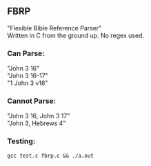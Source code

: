## FBRP
"Flexible Bible Reference Parser"  
Written in C from the ground up. No regex used.  

### Can Parse:
"John 3 16"  
"John 3 16-17"  
"1 John 3 v16"  

### Cannot Parse:
"John 3 16, John 3 17"  
"John 3, Hebrews 4"  

### Testing:
`gcc test.c fbrp.c && ./a.out`
